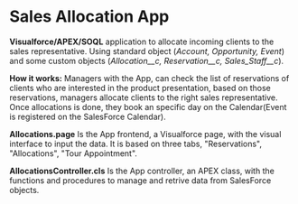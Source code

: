 # Sales Allocation App
<b>Visualforce/APEX/SOQL</b> application to allocate incoming clients to the sales representative. Using standard object (<em>Account, Opportunity, Event</em>) and some custom objects (<em>Allocation__c, Reservation__c, Sales_Staff__c</em>).

<b>How it works:</b> Managers with the App, can check the list of reservations of clients who are interested in the product presentation, based on those reservations, managers allocate clients to the right sales representative. Once allocations is done, they book an specific day on the Calendar(Event is registered on the SalesForce Calendar).

<b>Allocations.page</b> Is the App frontend, a Visualforce page, with the visual interface to input the data. It is based on three tabs, "Reservations", "Allocations", "Tour Appointment".

<b>AllocationsController.cls</b> Is the App controller, an APEX class, with the functions and procedures to manage and retrive data from SalesForce objects.
